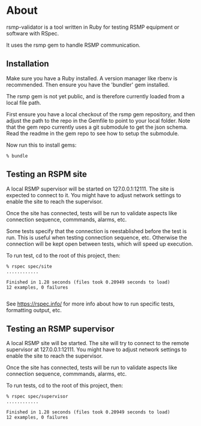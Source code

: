 # About
rsmp-validator is a tool written in Ruby for testing RSMP equipment or software with RSpec.

It uses the rsmp gem to handle RSMP communication.

## Installation
Make sure you have a Ruby installed. A version manager like rbenv is recommended.
Then ensure you have the 'bundler' gem installed.

The rsmp gem is not yet public, and is therefore currently loaded from a local file path.

First ensure you have a local checkout of the rsmp gem repository, and then adjust the path to the repo in the Gemfile to point to your local folder.
Note that the gem repo currently uses a git submodule to get the json schema. Read the readme in the gem repo to see how to setup the submodule.

Now run this to install gems:

```
% bundle
```

## Testing an RSPM site
A local RSMP supervisor will be started on 127.0.0.1:12111. The site is expected to connect to it. You might have to adjust network settings to enable the site to reach the supervisor.

Once the site has connected, tests will be run to validate aspects like connection sequence, commmands, alarms, etc.

Some tests specify that the connection is reestablished before the test is run. This is useful when testing connection sequence, etc. Otherwise the connection will be kept open between tests, which will speed up execution.

To run test, cd to the root of this project, then:
	
~~~~
% rspec spec/site
............

Finished in 1.28 seconds (files took 0.20949 seconds to load)
12 examples, 0 failures
	
~~~~

See https://rspec.info/ for more info about how to run specific tests, formatting output, etc.

## Testing an RSMP supervisor
A local RSMP site will be started. The site will try to connect to the remote supervisor at   127.0.0.1:12111. You might have to adjust network settings to enable the site to reach the supervisor.

Once the site has connected, tests will be run to validate aspects like connection sequence, commmands, alarms, etc.


To run tests, cd to the root of this project, then:
	
~~~~
% rspec spec/supervisor
............

Finished in 1.28 seconds (files took 0.20949 seconds to load)
12 examples, 0 failures
	
~~~~


